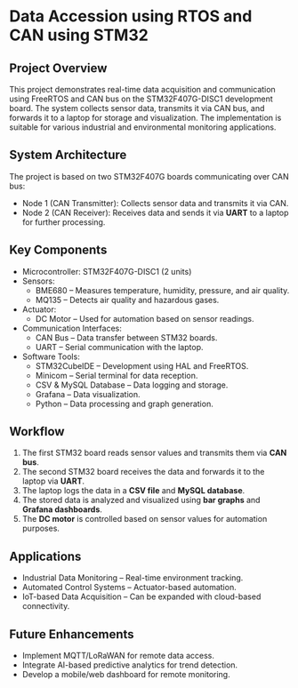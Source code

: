 # Data Accession using RTOS and CAN using STM32

## Project Overview
This project demonstrates real-time data acquisition and communication using FreeRTOS and CAN bus on the STM32F407G-DISC1 development board. The system collects sensor data, transmits it via CAN bus, and forwards it to a laptop for storage and visualization. The implementation is suitable for various industrial and environmental monitoring applications.

## System Architecture
The project is based on two STM32F407G boards communicating over CAN bus:
- Node 1 (CAN Transmitter): Collects sensor data and transmits it via CAN.
- Node 2 (CAN Receiver): Receives data and sends it via **UART** to a laptop for further processing.

## Key Components
- Microcontroller: STM32F407G-DISC1 (2 units)
- Sensors:
  - BME680 – Measures temperature, humidity, pressure, and air quality.
  - MQ135  – Detects air quality and hazardous gases.
- Actuator:
  - DC Motor – Used for automation based on sensor readings.
- Communication Interfaces:
  - CAN Bus – Data transfer between STM32 boards.
  - UART    – Serial communication with the laptop.
- Software Tools:
  - STM32CubeIDE – Development using HAL and FreeRTOS.
  - Minicom      – Serial terminal for data reception.
  - CSV & MySQL Database – Data logging and storage.
  - Grafana – Data visualization.
  - Python  – Data processing and graph generation.

## Workflow
1. The first STM32 board reads sensor values and transmits them via **CAN bus**.
2. The second STM32 board receives the data and forwards it to the laptop via **UART**.
3. The laptop logs the data in a **CSV file** and **MySQL database**.
4. The stored data is analyzed and visualized using **bar graphs** and **Grafana dashboards**.
5. The **DC motor** is controlled based on sensor values for automation purposes.

## Applications
- Industrial Data Monitoring – Real-time environment tracking.
- Automated Control Systems – Actuator-based automation.
- IoT-based Data Acquisition – Can be expanded with cloud-based connectivity.

## Future Enhancements
- Implement MQTT/LoRaWAN for remote data access.
- Integrate AI-based predictive analytics for trend detection.
- Develop a mobile/web dashboard for remote monitoring.
